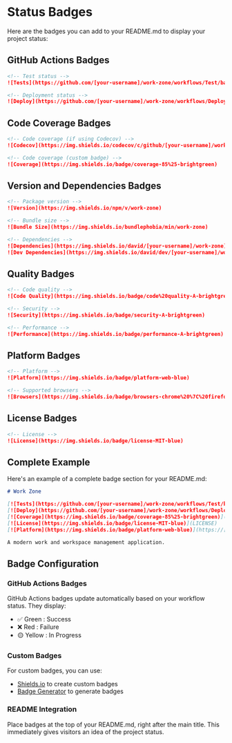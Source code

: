 # Status Badges

Here are the badges you can add to your README.md to display your project status:

## GitHub Actions Badges

```markdown
<!-- Test status -->
![Tests](https://github.com/[your-username]/work-zone/workflows/Test/badge.svg)

<!-- Deployment status -->
![Deploy](https://github.com/[your-username]/work-zone/workflows/Deploy%20to%20GitHub%20Pages/badge.svg)
```

## Code Coverage Badges

```markdown
<!-- Code coverage (if using Codecov) -->
![Codecov](https://img.shields.io/codecov/c/github/[your-username]/work-zone)

<!-- Code coverage (custom badge) -->
![Coverage](https://img.shields.io/badge/coverage-85%25-brightgreen)
```

## Version and Dependencies Badges

```markdown
<!-- Package version -->
![Version](https://img.shields.io/npm/v/work-zone)

<!-- Bundle size -->
![Bundle Size](https://img.shields.io/bundlephobia/min/work-zone)

<!-- Dependencies -->
![Dependencies](https://img.shields.io/david/[your-username]/work-zone)
![Dev Dependencies](https://img.shields.io/david/dev/[your-username]/work-zone)
```

## Quality Badges

```markdown
<!-- Code quality -->
![Code Quality](https://img.shields.io/badge/code%20quality-A-brightgreen)

<!-- Security -->
![Security](https://img.shields.io/badge/security-A-brightgreen)

<!-- Performance -->
![Performance](https://img.shields.io/badge/performance-A-brightgreen)
```

## Platform Badges

```markdown
<!-- Platform -->
![Platform](https://img.shields.io/badge/platform-web-blue)

<!-- Supported browsers -->
![Browsers](https://img.shields.io/badge/browsers-chrome%20%7C%20firefox%20%7C%20safari%20%7C%20edge-blue)
```

## License Badges

```markdown
<!-- License -->
![License](https://img.shields.io/badge/license-MIT-blue)
```

## Complete Example

Here's an example of a complete badge section for your README.md:

```markdown
# Work Zone

[![Tests](https://github.com/[your-username]/work-zone/workflows/Test/badge.svg)](https://github.com/[your-username]/work-zone/actions)
[![Deploy](https://github.com/[your-username]/work-zone/workflows/Deploy%20to%20GitHub%20Pages/badge.svg)](https://github.com/[your-username]/work-zone/actions)
[![Coverage](https://img.shields.io/badge/coverage-85%25-brightgreen)](https://github.com/[your-username]/work-zone)
[![License](https://img.shields.io/badge/license-MIT-blue)](LICENSE)
[![Platform](https://img.shields.io/badge/platform-web-blue)](https://[your-username].github.io/work-zone/)

A modern work and workspace management application.
```

## Badge Configuration

### GitHub Actions Badges

GitHub Actions badges update automatically based on your workflow status. They display:
- ✅ Green : Success
- ❌ Red : Failure
- 🟡 Yellow : In Progress

### Custom Badges

For custom badges, you can use:
- [Shields.io](https://shields.io/) to create custom badges
- [Badge Generator](https://badgegenerator.com/) to generate badges

### README Integration

Place badges at the top of your README.md, right after the main title. This immediately gives visitors an idea of the project status. 
